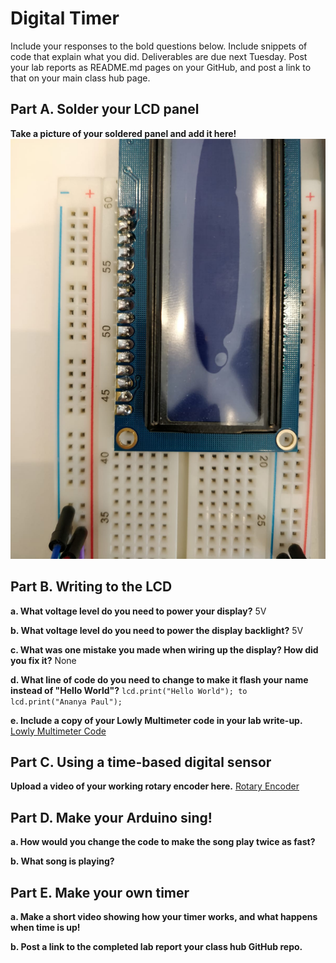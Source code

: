 # Digital Timer
 
Include your responses to the bold questions below. Include snippets of code that explain what you did. Deliverables are due next Tuesday. Post your lab reports as README.md pages on your GitHub, and post a link to that on your main class hub page.

## Part A. Solder your LCD panel

**Take a picture of your soldered panel and add it here!**
![Soldered LCD](./solder.jpeg)

## Part B. Writing to the LCD
 
**a. What voltage level do you need to power your display?**
5V

**b. What voltage level do you need to power the display backlight?**
5V
   
**c. What was one mistake you made when wiring up the display? How did you fix it?**
None

**d. What line of code do you need to change to make it flash your name instead of "Hello World"?**
```lcd.print("Hello World"); to lcd.print("Ananya Paul");```
 
**e. Include a copy of your Lowly Multimeter code in your lab write-up.**
[Lowly Multimeter Code](./Potentiometer_Voltage_Calculation.ino)

## Part C. Using a time-based digital sensor

**Upload a video of your working rotary encoder here.**
[Rotary Encoder](https://www.youtube.com/watch?v=udxzOorPNVE&feature=youtu.be)


## Part D. Make your Arduino sing!

**a. How would you change the code to make the song play twice as fast?**
 
**b. What song is playing?**


## Part E. Make your own timer

**a. Make a short video showing how your timer works, and what happens when time is up!**

**b. Post a link to the completed lab report your class hub GitHub repo.**

